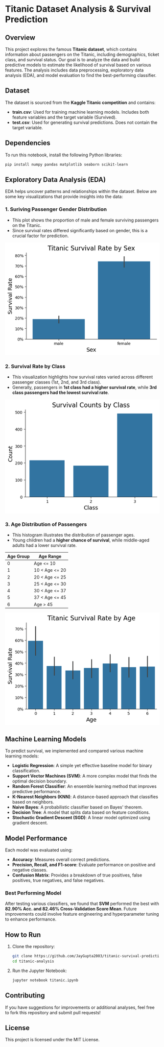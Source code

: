 # Titanic Dataset Analysis & Survival Prediction

## Overview
This project explores the famous **Titanic dataset**, which contains information about passengers on the Titanic, including demographics, ticket class, and survival status. Our goal is to analyze the data and build predictive models to estimate the likelihood of survival based on various features. The analysis includes data preprocessing, exploratory data analysis (EDA), and model evaluation to find the best-performing classifier.

## Dataset
The dataset is sourced from the **Kaggle Titanic competition** and contains:
- **train.csv**: Used for training machine learning models. Includes both feature variables and the target variable (Survived).
- **test.csv**: Used for generating survival predictions. Does not contain the target variable.

## Dependencies
To run this notebook, install the following Python libraries:
```bash
pip install numpy pandas matplotlib seaborn scikit-learn
```

## Exploratory Data Analysis (EDA)
EDA helps uncover patterns and relationships within the dataset. Below are some key visualizations that provide insights into the data:

### 1. Suriving Passenger Gender Distribution
- This plot shows the proportion of male and female surviving passengers on the Titanic.
- Since survival rates differed significantly based on gender, this is a crucial factor for prediction.

![Gender Distribution](images/gender_distribution.png)

### 2. Survival Rate by Class
- This visualization highlights how survival rates varied across different passenger classes (1st, 2nd, and 3rd class).
- Generally, passengers in **1st class had a higher survival rate**, while **3rd class passengers had the lowest survival rate**.

![Survival by Class](images/survival_by_class.png)

### 3. Age Distribution of Passengers
- This histogram illustrates the distribution of passenger ages.
- Young children had a **higher chance of survival**, while middle-aged adults had a lower survival rate.

| Age Group | Age Range        |
|-----------|------------------|
| 0         | Age <= 10        |
| 1         | 10 < Age <= 20   |
| 2         | 20 < Age <= 25   |
| 3         | 25 < Age <= 30   |
| 4         | 30 < Age <= 37   |
| 5         | 37 < Age <= 45   |
| 6         | Age > 45         |

![Age Distribution](images/age_distribution.png) 

## Machine Learning Models
To predict survival, we implemented and compared various machine learning models:
- **Logistic Regression**: A simple yet effective baseline model for binary classification.
- **Support Vector Machines (SVM)**: A more complex model that finds the optimal decision boundary.
- **Random Forest Classifier**: An ensemble learning method that improves predictive performance.
- **K-Nearest Neighbors (KNN)**: A distance-based approach that classifies based on neighbors.
- **Naive Bayes**: A probabilistic classifier based on Bayes' theorem.
- **Decision Tree**: A model that splits data based on feature conditions.
- **Stochastic Gradient Descent (SGD)**: A linear model optimized using gradient descent.

## Model Performance
Each model was evaluated using:
- **Accuracy**: Measures overall correct predictions.
- **Precision, Recall, and F1-score**: Evaluate performance on positive and negative classes.
- **Confusion Matrix**: Provides a breakdown of true positives, false positives, true negatives, and false negatives.

### Best Performing Model
After testing various classifiers, we found that **SVM** performed the best with **82.90% Acc. and 82.46% Cross-Validation Score Mean**. Future improvements could involve feature engineering and hyperparameter tuning to enhance performance.

## How to Run
1. Clone the repository:
   ```bash
   git clone https://github.com/JayGupta2003/titanic-survival-prediction.git
   cd titanic-analysis
   ```
2. Run the Jupyter Notebook:
   ```bash
   jupyter notebook titanic.ipynb
   ```

## Contributing
If you have suggestions for improvements or additional analyses, feel free to fork this repository and submit pull requests!

## License
This project is licensed under the MIT License.

